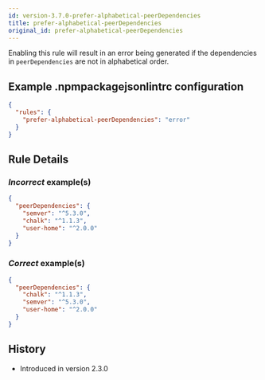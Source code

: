 ```yaml
---
id: version-3.7.0-prefer-alphabetical-peerDependencies
title: prefer-alphabetical-peerDependencies
original_id: prefer-alphabetical-peerDependencies
---
```


Enabling this rule will result in an error being generated if the dependencies in `peerDependencies` are not in alphabetical order.

## Example .npmpackagejsonlintrc configuration

```json
{
  "rules": {
    "prefer-alphabetical-peerDependencies": "error"
  }
}
```

## Rule Details

### *Incorrect* example(s)

```json
{
  "peerDependencies": {
    "semver": "^5.3.0",
    "chalk": "^1.1.3",
    "user-home": "^2.0.0"
  }
}
```

### *Correct* example(s)

```json
{
  "peerDependencies": {
    "chalk": "^1.1.3",
    "semver": "^5.3.0",
    "user-home": "^2.0.0"
  }
}
```

## History

* Introduced in version 2.3.0
